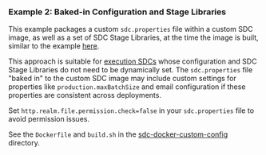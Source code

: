 ### Example 2: Baked-in Configuration and Stage Libraries
 
This example packages a custom <code>sdc.properties</code> file within a custom SDC image, as well as a set of SDC Stage Libraries, at the time the image is built, similar to the example [here](https://github.com/streamsets/control-agent-quickstart/tree/master/custom-datacollector-docker-image).  

This approach is suitable for [execution SDCs](https://streamsets.com/documentation/controlhub/latest/help/controlhub/UserGuide/DataCollectors/DataCollectors.html#concept_mwp_fcf_gw) whose configuration and SDC Stage Libraries do not need to be dynamically set.  The <code>sdc.properties</code> file "baked in" to the custom SDC image may include custom settings for properties like <code>production.maxBatchSize</code> and email configuration if these properties are consistent across deployments. 

Set <code>http.realm.file.permission.check=false</code> in your <code>sdc.properties</code> file to avoid permission issues.

See the <code>Dockerfile</code> and <code>build.sh</code> in the [sdc-docker-custom-config](https://github.com/onefoursix/sdc-k8s-deployment-with-custom-config/tree/master/examples/example-2/sdc-docker-custom-config) directory.

 
